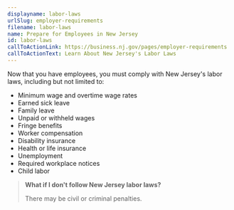 ```yaml
---
displayname: labor-laws
urlSlug: employer-requirements
filename: labor-laws
name: Prepare for Employees in New Jersey
id: labor-laws
callToActionLink: https://business.nj.gov/pages/employer-requirements
callToActionText: Learn About New Jersey's Labor Laws
---
```


Now that you have employees, you must comply with New Jersey's labor laws, including but not limited to:

- Minimum wage and overtime wage rates
- Earned sick leave
- Family leave
- Unpaid or withheld wages
- Fringe benefits
- Worker compensation
- Disability insurance
- Health or life insurance
- Unemployment
- Required workplace notices
- Child labor

> **What if I don't follow New Jersey labor laws?**
>
> There may be civil or criminal penalties.
